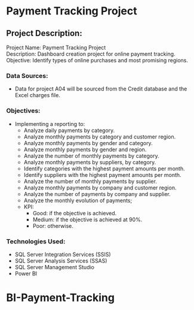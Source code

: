# Payment Tracking Project

## Project Description:

Project Name: Payment Tracking Project  
Description: Dashboard creation project for online payment tracking.  
Objective: Identify types of online purchases and most promising regions.

### Data Sources:

- Data for project A04 will be sourced from the Credit database and the Excel charges file.

### Objectives:

- Implementing a reporting to:
  - Analyze daily payments by category.
  - Analyze monthly payments by category and customer region.
  - Analyze monthly payments by gender and category.
  - Analyze monthly payments by gender and region.
  - Analyze the number of monthly payments by category.
  - Analyze monthly payments by suppliers, by category.
  - Identify categories with the highest payment amounts per month.
  - Identify suppliers with the highest payment amounts per month.
  - Analyze the number of monthly payments by supplier.
  - Analyze monthly payments by company and customer region.
  - Analyze the number of payments by company and supplier.
  - Analyze the monthly evolution of payments;
  - KPI:
    - Good: if the objective is achieved.
    - Medium: if the objective is achieved at 90%.
    - Poor: otherwise.

### Technologies Used:

- SQL Server Integration Services (SSIS)
- SQL Server Analysis Services (SSAS)
- SQL Server Management Studio
- Power BI
# BI-Payment-Tracking
